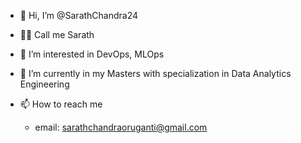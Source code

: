 - 👋 Hi, I’m @SarathChandra24
- 👨‍💻 Call me Sarath
- 👀 I’m interested in DevOps, MLOps
- 🌱 I’m currently in my Masters with specialization in Data Analytics Engineering

- 📫 How to reach me 
   - email: sarathchandraoruganti@gmail.com



<!--- 
- 💞️ I’m looking to collaborate on ...
--->

<!---
SarathChandra24/SarathChandra24 is a ✨ special ✨ repository because its `README.md` (this file) appears on your GitHub profile.
You can click the Preview link to take a look at your changes.
--->

